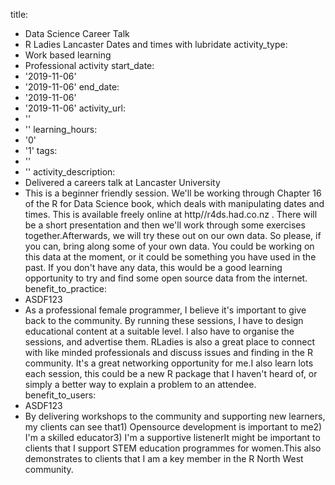 title:
- Data Science Career Talk
- R Ladies Lancaster Dates and times with lubridate
activity_type:
- Work based learning
- Professional activity
start_date:
- '2019-11-06'
- '2019-11-06'
end_date:
- '2019-11-06'
- '2019-11-06'
activity_url:
- ''
- ''
learning_hours:
- '0'
- '1'
tags:
- ''
- ''
activity_description:
- Delivered a careers talk at Lancaster University
- This is a beginner friendly session. We'll be working through Chapter 16 of the
  R for Data Science book, which deals with manipulating dates and times. This is
  available freely online at http//r4ds.had.co.nz . There will be a short presentation
  and then we'll work through some exercises together.Afterwards, we will try these
  out on our own data. So please, if you can, bring along some of your own data. You
  could be working on this data at the moment, or it could be something you have used
  in the past. If you don't have any data, this would be a good learning opportunity
  to try and find some open source data from the internet.
benefit_to_practice:
- ASDF123
- As a professional female programmer, I believe it's important to give back to the
  community. By running these sessions, I have to design educational content at a
  suitable level. I also have to organise the sessions, and advertise them.  RLadies
  is also a great place to connect with like minded professionals and discuss issues
  and finding in the R community. It's a great networking opportunity for me.I also
  learn lots each session, this could be a new R package that I haven't heard of,
  or simply a better way to explain a problem to an attendee.
benefit_to_users:
- ASDF123
- By delivering workshops to the community and supporting new learners, my clients
  can see that1) Opensource development is important to me2) I'm a skilled educator3)
  I'm a supportive listenerIt might be important to clients that I support STEM education
  programmes for women.This also demonstrates to clients that I am a key member in
  the R North West community.
